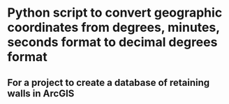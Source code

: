 # Python script to convert geographic coordinates from degrees, minutes, seconds format to decimal degrees format

## For a project to create a database of retaining walls in ArcGIS
